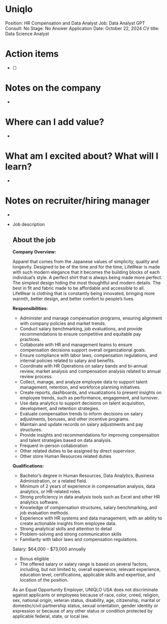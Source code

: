 # Uniqlo

Position: HR Compensation and Data Analyst
Job: Data Analyst
GPT Consult: No
Stage: No Answer
Application Date: October 22, 2024
CV title: Data Science Analyst

# Action items

- [ ]  

# Notes on the company

- 

# Where can I add value?

- 

# What am I excited about? What will I learn?

- 

# Notes on recruiter/hiring manager

- 

- Job description
    
    ## About the job
    
    **Company Overview:**
    
    Apparel that comes from the Japanese values of simplicity, quality and longevity. Designed to be of the time and for the time, LifeWear is made with such modern elegance that it becomes the building blocks of each individual’s style. A perfect shirt that is always being made more perfect. The simplest design hiding the most thoughtful and modern details. The best in fit and fabric made to be affordable and accessible to all. LifeWear is clothing that is constantly being innovated, bringing more warmth, better design, and better comfort to people’s lives.
    
    **Responsibilities:**
    
    - Administer and manage compensation programs, ensuring alignment with company policies and market trends.
    - Conduct salary benchmarking, job evaluations, and provide recommendations to ensure competitive and equitable pay practices.
    - Collaborate with HR and management teams to ensure compensation decisions support overall organizational goals.
    - Ensure compliance with labor laws, compensation regulations, and internal policies related to salary and benefits.
    - Coordinate with HR Operations on salary bands and bi-annual review, market analysis and compensation analysis related to annual review process.
    - Collect, manage, and analyze employee data to support talent management, retention, and workforce planning initiatives.
    - Create reports, dashboards, and visualizations to present insights on employee trends, such as performance, engagement, and turnover.
    - Use data analytics to support decisions on talent acquisition, development, and retention strategies.
    - Evaluate compensation trends to inform decisions on salary adjustments, bonuses, and other incentive programs.
    - Maintain and update records on salary adjustments and pay structures.
    - Provide insights and recommendations for improving compensation and talent strategies based on data analysis.
    - Frequent in-person collaboration
    - Other related duties to be assigned by direct supervisor.
    - Other store Human Resources related duties
    
    **Qualifications:**
    
    - Bachelor’s degree in Human Resources, Data Analytics, Business Administration, or a related field.
    - Minimum of 2 years of experience in compensation analysis, data analytics, or HR-related roles.
    - Strong proficiency in data analysis tools such as Excel and other HR analytics software.
    - Knowledge of compensation structures, salary benchmarking, and job evaluation methods.
    - Experience with HR systems and data management, with an ability to create actionable insights from employee data.
    - Strong analytical skills and attention to detail
    - Problem-solving and strong communication skills
    - Familiarity with labor laws and compensation regulations.
    
    Salary: $64,000 - $73,000 annually
    
    - Bonus eligible
    - The offered salary or salary range is based on several factors, including, but not limited to, overall experience, relevant experience, education level, certifications, applicable skills and expertise, and location of the position.
    
    As an Equal Opportunity Employer, UNIQLO USA does not discriminate against applicants or employees because of race, color, creed, religion, sex, national origin, veteran status, disability, age, citizenship, marital or domestic/civil partnership status, sexual orientation, gender identity or expression or because of any other status or condition protected by applicable federal, state, or local law.